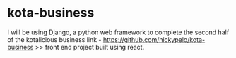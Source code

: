 # kota-business
I will be using Django, a python web framework to complete the second half of the kotalicious business link - https://github.com/nickypelo/kota-business >> front end project built using react.
